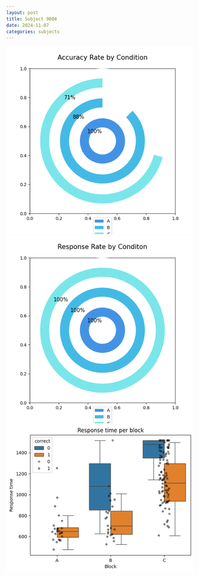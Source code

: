```yaml
---
layout: post
title: Subject 9004
date: 2024-11-07
categories: subjects
---
```


![](data/9004/run-10/9004_accuracy_rate.png)
![](data/9004/run-10/9004_response_rate.png)
![](data/9004/run-10/9004_rt.png)
